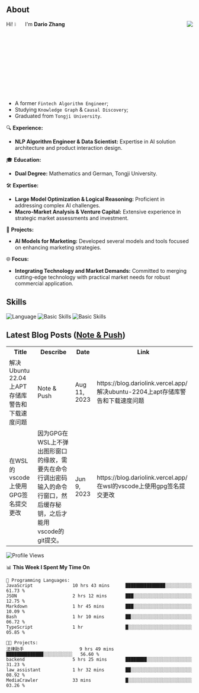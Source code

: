 ## About

<img align="right" src="https://github-readme-stats.vercel.app/api?username=dario-github&show_icons=true&bg_color=00000000&hide_title=true&hide_border=true&include_all_commits=true&count_private=true&theme=transparent" />

Hi! <img src="https://media.giphy.com/media/hvRJCLFzcasrR4ia7z/giphy.gif" width="5%"> I'm **Dario Zhang**

- A former `Fintech Algorithm Engineer`;
- Studying `Knowledge Graph` & `Causal Discovery`;
- Graduated from `Tongji University`.

🔍 **Experience:**
- **NLP Algorithm Engineer & Data Scientist:** Expertise in AI solution architecture and product interaction design.

🎓 **Education:**
- **Dual Degree:** Mathematics and German, Tongji University.

🛠️ **Expertise:**
- **Large Model Optimization & Logical Reasoning:** Proficient in addressing complex AI challenges.
- **Macro-Market Analysis & Venture Capital:** Extensive experience in strategic market assessments and investment.

🚀 **Projects:**
- **AI Models for Marketing:** Developed several models and tools focused on enhancing marketing strategies.

🌐 **Focus:**
- **Integrating Technology and Market Demands:** Committed to merging cutting-edge technology with practical market needs for robust commercial application.


## Skills

![Language](https://skillicons.dev/icons?i=py,matlab,pytorch,latex,regex,mysql,sqlite)
![Basic Skills](https://skillicons.dev/icons?i=bash,git,linux,md)
![Basic Skills](https://skillicons.dev/icons?i=vim,vscode,jupyterlab)

## Latest Blog Posts ([Note & Push](https://blog.dariolink.vercel.app/))

<table>
  <tr><th>Title</th><th>Describe</th><th>Date</th><th>Link</th></tr>
  <!-- BLOG-POST-LIST:START --><tr><td>解决Ubuntu 22.04上APT存储库警告和下载速度问题</td><td>Note &amp; Push</td><td>Aug 11, 2023</td><td>https://blog.dariolink.vercel.app/解决ubuntu-2204上apt存储库警告和下载速度问题</td></tr><tr><td>在WSL的vscode上使用GPG签名提交更改</td><td>因为GPG在WSL上不弹出图形窗口的缘故，需要先在命令行调出密码输入的命令行窗口，然后缓存秘钥，之后才能用vscode的git提交。</td><td>Jun 9, 2023</td><td>https://blog.dariolink.vercel.app/在wsl的vscode上使用gpg签名提交更改</td></tr><!-- BLOG-POST-LIST:END -->
</table>

<!--START_SECTION:waka-->
![Profile Views](http://img.shields.io/badge/Profile%20Views-0-blue)

📊 **This Week I Spent My Time On** 

```text
💬 Programming Languages: 
JavaScript               10 hrs 43 mins      ███████████████░░░░░░░░░░   61.73 % 
JSON                     2 hrs 12 mins       ███░░░░░░░░░░░░░░░░░░░░░░   12.75 % 
Markdown                 1 hr 45 mins        ███░░░░░░░░░░░░░░░░░░░░░░   10.09 % 
Bash                     1 hr 10 mins        ██░░░░░░░░░░░░░░░░░░░░░░░   06.72 % 
TypeScript               1 hr                █░░░░░░░░░░░░░░░░░░░░░░░░   05.85 % 

🐱‍💻 Projects: 
法律助手                     9 hrs 49 mins       ██████████████░░░░░░░░░░░   56.60 % 
backend                  5 hrs 25 mins       ████████░░░░░░░░░░░░░░░░░   31.23 % 
law_assistant            1 hr 32 mins        ██░░░░░░░░░░░░░░░░░░░░░░░   08.92 % 
MediaCrawler             33 mins             █░░░░░░░░░░░░░░░░░░░░░░░░   03.26 % 
```


<!--END_SECTION:waka-->
